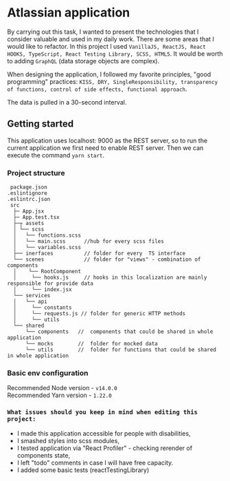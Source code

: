# Atlassian application 

By carrying out this task, I wanted to present the technologies that I consider valuable and used in my daily work. There are some areas that I would like to refactor. In this project I used `VanillaJS, ReactJS, React HOOKS, TypeScript, React Testing Library, SCSS, HTML5`.
It would be worth to adding `GraphQL` (data storage objects are complex).

When designing the application, I followed my favorite principles, "good programming" practices: `KISS, DRY, SingleResponsibility, transparency of functions, control of side effects, functional approach`.

The data is pulled in a 30-second interval.

## Getting started

This application uses localhost: 9000 as the REST server, so to run the current application we first need to enable REST server. Then we can execute the command `yarn start`.

### Project structure

```
 package.json
.eslintignore
.eslintrc.json
 src 
  ├─ App.jsx 
  ├─ App.test.tsx
  ├─┬ assets
  │ └── scss
  │   └── functions.scss
  │   └── main.scss      //hub for every scss files   
  │   └── variables.scss      
  ├── inerfaces          // folder for every  TS interface
  └── scenes             // folder for "views" - combination of components
  │    └── RootComponent
  │     └── hooks.js     // hooks in this localization are mainly responsible for provide data    
  │     └── index.jsx    
  └── services
  │   └── api
  │     └── constants
  │     └── requests.js // folder for generic HTTP methods
  │     └── utils    
  └── shared
      └── components   //  components that could be shared in whole application
      └── mocks        //  folder for mocked data
      └── utils        //  folder for functions that could be shared in whole application

```
### Basic env configuration
Recommended Node version - `v14.0.0`<br>
Recommended Yarn version - `1.22.0`

### `What issues should you keep in mind when editing this project:`
- I made this application accessible for people with disabilities,
- I smashed styles into scss modules,
- I tested application via "React Profiler" - checking rerender of components state, 
- I left "todo" comments in case I will have free capacity.
- I added some basic tests (reactTestingLibrary)

